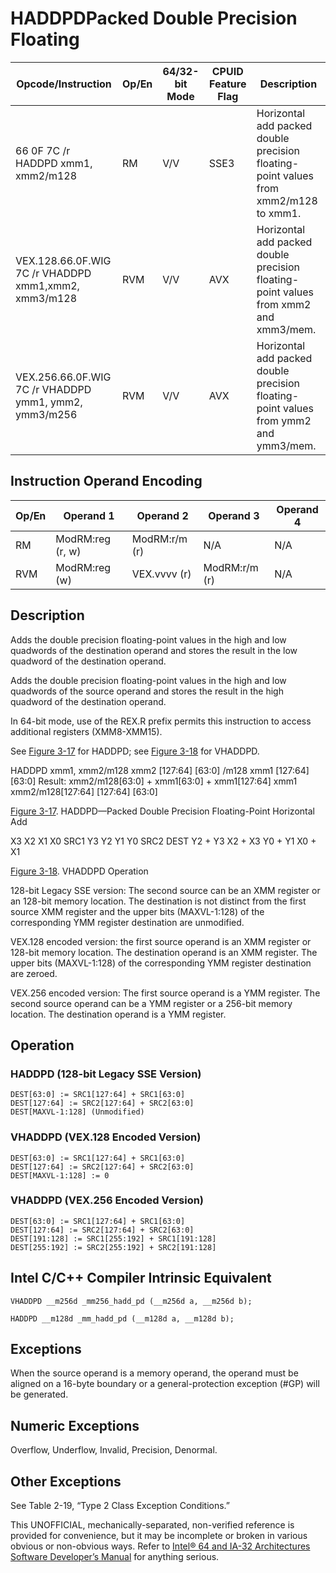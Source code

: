 # HADDPD**Packed Double Precision Floating**

| Opcode/Instruction                                    | Op/En | 64/32-bit Mode | CPUID Feature Flag | Description                                                                          |
| ----------------------------------------------------- | ----- | -------------- | ------------------ | ------------------------------------------------------------------------------------ |
| 66 0F 7C /r HADDPD xmm1, xmm2/m128                    | RM    | V/V            | SSE3               | Horizontal add packed double precision floating-point values from xmm2/m128 to xmm1. |
| VEX.128.66.0F.WIG 7C /r VHADDPD xmm1,xmm2, xmm3/m128  | RVM   | V/V            | AVX                | Horizontal add packed double precision floating-point values from xmm2 and xmm3/mem. |
| VEX.256.66.0F.WIG 7C /r VHADDPD ymm1, ymm2, ymm3/m256 | RVM   | V/V            | AVX                | Horizontal add packed double precision floating-point values from ymm2 and ymm3/mem. |

## Instruction Operand Encoding

| Op/En | Operand 1        | Operand 2     | Operand 3     | Operand 4 |
| ----- | ---------------- | ------------- | ------------- | --------- |
| RM    | ModRM:reg (r, w) | ModRM:r/m (r) | N/A           | N/A       |
| RVM   | ModRM:reg (w)    | VEX.vvvv (r)  | ModRM:r/m (r) | N/A       |

## Description

Adds the double precision floating-point values in the high and low quadwords of the destination operand and stores the result in the low quadword of the destination operand.

Adds the double precision floating-point values in the high and low quadwords of the source operand and stores the result in the high quadword of the destination operand.

In 64-bit mode, use of the REX.R prefix permits this instruction to access additional registers (XMM8-XMM15).

See [Figure 3-17](/x86/haddpd#fig-3-17) for HADDPD; see [Figure 3-18](/x86/haddpd#fig-3-18) for VHADDPD.

HADDPD xmm1, xmm2/m128
xmm2
[127:64]
[63:0]
/m128
xmm1
[127:64]
[63:0]
Result:
xmm2/m128[63:0] +
xmm1[63:0] + xmm1[127:64]
xmm1
xmm2/m128[127:64]
[127:64]
[63:0]

[Figure 3-17](/x86/haddpd#fig-3-17). HADDPD—Packed Double Precision Floating-Point Horizontal Add

X3
X2
X1
X0
SRC1
Y3
Y2
Y1
Y0
SRC2
DEST Y2 + Y3
X2 + X3
Y0 + Y1
X0 + X1

[Figure 3-18](/x86/haddpd#fig-3-18). VHADDPD Operation

128-bit Legacy SSE version: The second source can be an XMM register or an 128-bit memory location. The destination is not distinct from the first source XMM register and the upper bits (MAXVL-1:128) of the corresponding YMM register destination are unmodified.

VEX.128 encoded version: the first source operand is an XMM register or 128-bit memory location. The destination operand is an XMM register. The upper bits (MAXVL-1:128) of the corresponding YMM register destination are zeroed.

VEX.256 encoded version: The first source operand is a YMM register. The second source operand can be a YMM register or a 256-bit memory location. The destination operand is a YMM register.

## Operation

### HADDPD (128-bit Legacy SSE Version)

```
DEST[63:0] := SRC1[127:64] + SRC1[63:0]
DEST[127:64] := SRC2[127:64] + SRC2[63:0]
DEST[MAXVL-1:128] (Unmodified)

```

### VHADDPD (VEX.128 Encoded Version)

```
DEST[63:0] := SRC1[127:64] + SRC1[63:0]
DEST[127:64] := SRC2[127:64] + SRC2[63:0]
DEST[MAXVL-1:128] := 0

```

### VHADDPD (VEX.256 Encoded Version)

```
DEST[63:0] := SRC1[127:64] + SRC1[63:0]
DEST[127:64] := SRC2[127:64] + SRC2[63:0]
DEST[191:128] := SRC1[255:192] + SRC1[191:128]
DEST[255:192] := SRC2[255:192] + SRC2[191:128]

```

## Intel C/C++ Compiler Intrinsic Equivalent

```
VHADDPD __m256d _mm256_hadd_pd (__m256d a, __m256d b);

```

```
HADDPD __m128d _mm_hadd_pd (__m128d a, __m128d b);

```

## Exceptions

When the source operand is a memory operand, the operand must be aligned on a 16-byte boundary or a general-protection exception (#​​​​GP) will be generated.

## Numeric Exceptions

Overflow, Underflow, Invalid, Precision, Denormal.

## Other Exceptions

See Table 2-19, “Type 2 Class Exception Conditions.”

This UNOFFICIAL, mechanically-separated, non-verified reference is provided for convenience, but it may be
incomplete or broken in various obvious or non-obvious
ways. Refer to [Intel® 64 and IA-32 Architectures Software Developer’s Manual](https://software.intel.com/en-us/download/intel-64-and-ia-32-architectures-sdm-combined-volumes-1-2a-2b-2c-2d-3a-3b-3c-3d-and-4) for anything serious.
